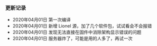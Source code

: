 ### 更新记录
- 2020年04月01日 第一次编译
- 2020年04月01日 新增 Lionel 源，加了几个软件包，试试看会不会报错
- 2020年04月01日 发现无法直接在固件中消除架构显示错误的问题
- 2020年04月01日 服务器炸了，可能是用的人多了，再试一次
